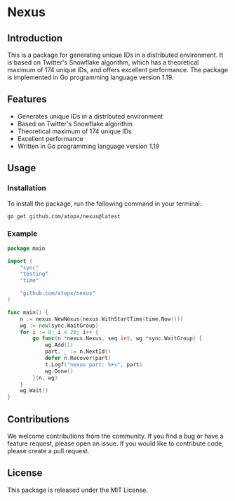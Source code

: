 # Nexus

## Introduction

This is a package for generating unique IDs in a distributed environment. It is based on Twitter's Snowflake algorithm, which has a theoretical maximum of 174 unique IDs, and offers excellent performance. The package is implemented in Go programming language version 1.19.

## Features

- Generates unique IDs in a distributed environment
- Based on Twitter's Snowflake algorithm
- Theoretical maximum of 174 unique IDs
- Excellent performance
- Written in Go programming language version 1.19

## Usage

### Installation
To install the package, run the following command in your terminal:

```
go get github.com/atopx/nexus@latest
```

### Example

```go
package main

import (
	"sync"
	"testing"
	"time"

	"github.com/atopx/nexus"
)

func main() {
	n := nexus.NewNexus(nexus.WithStartTime(time.Now()))
	wg := new(sync.WaitGroup)
	for i := 0; i < 20; i++ {
		go func(n *nexus.Nexus, seq int, wg *sync.WaitGroup) {
            wg.Add(1)
			part, _ := n.NextId()
			defer n.Recover(part)
			t.Logf("nexus part: %+v", part)
			wg.Done()
		}(n, wg)
	}
	wg.Wait()
}
```

## Contributions

We welcome contributions from the community. If you find a bug or have a feature request, please open an issue. If you would like to contribute code, please create a pull request.

## License

This package is released under the MIT License.